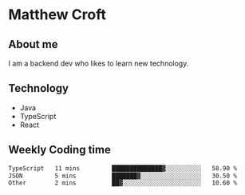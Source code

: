 # Matthew Croft

## About me
I am a backend dev who likes to learn new technology. 

## Technology
- Java
- TypeScript
- React

## Weekly Coding time
<!--START_SECTION:waka-->

```txt
TypeScript   11 mins         ██████████████▓░░░░░░░░░░   58.90 %
JSON         5 mins          ███████▓░░░░░░░░░░░░░░░░░   30.50 %
Other        2 mins          ██▓░░░░░░░░░░░░░░░░░░░░░░   10.60 %
```

<!--END_SECTION:waka-->

